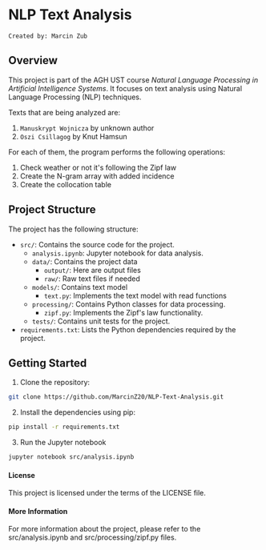 # NLP Text Analysis

`Created by: Marcin Zub`

## Overview
This project is part of the AGH UST course *Natural Language Processing in Artificial Intelligence Systems*. It focuses on text analysis using Natural Language Processing (NLP) techniques.

Texts that are being analyzed are:
1. `Manuskrypt Wojnicza` by unknown author
2. `Oszi Csillagog` by Knut Hamsun

For each of them, the program performs the following operations:
1. Check weather or not it's following the Zipf law
2. Create the N-gram array with added incidence
3. Create the collocation table

## Project Structure

The project has the following structure:

- `src/`: Contains the source code for the project.
  - `analysis.ipynb`: Jupyter notebook for data analysis.
  - `data/`: Contains the project data
    - `output/`: Here are output files
    - `raw/`: Raw text files if needed
  - `models/`: Contains text model
    - `text.py`: Implements the text model with read functions 
  - `processing/`: Contains Python classes for data processing.
    - `zipf.py`: Implements the Zipf's law functionality.
  - `tests/`: Contains unit tests for the project.
- `requirements.txt`: Lists the Python dependencies required by the project.

## Getting Started

1. Clone the repository:

```sh
git clone https://github.com/MarcinZ20/NLP-Text-Analysis.git
```

2. Install the dependencies using pip:

```sh
pip install -r requirements.txt
```

3. Run the Jupyter notebook

```sh
jupyter notebook src/analysis.ipynb
```

#### License
This project is licensed under the terms of the LICENSE file.

#### More Information
For more information about the project, please refer to the src/analysis.ipynb and src/processing/zipf.py files.
